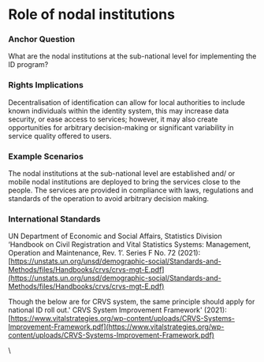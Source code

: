 # Role of nodal institutions

### Anchor Question

What are the nodal institutions at the sub-national level for implementing the ID program?

### Rights Implications

Decentralisation of identification can allow for local authorities to include known individuals within the identity system, this may increase data security, or ease access to services; however, it may also create opportunities for arbitrary decision-making or significant variability in service quality offered to users.



### Example Scenarios

The nodal institutions at the sub-national level are established and/ or mobile nodal institutions are deployed to bring the services close to the people. The services are provided in compliance with laws, regulations and standards of the operation to avoid arbitrary decision making.

### International Standards

UN Department of Economic and Social Affairs, Statistics Division ‘Handbook on Civil Registration and Vital Statistics Systems: Management, Operation and Maintenance, Rev. 1’. Series F No. 72 (2021): [https://unstats.un.org/unsd/demographic-social/Standards-and-Methods/files/Handbooks/crvs/crvs-mgt-E.pdf](https://unstats.un.org/unsd/demographic-social/Standards-and-Methods/files/Handbooks/crvs/crvs-mgt-E.pdf)

Though the below are for CRVS system, the same principle should apply for national ID roll out.' CRVS System Improvement Framework' (2021): [https://www.vitalstrategies.org/wp-content/uploads/CRVS-Systems-Improvement-Framework.pdf](https://www.vitalstrategies.org/wp-content/uploads/CRVS-Systems-Improvement-Framework.pdf)

\
